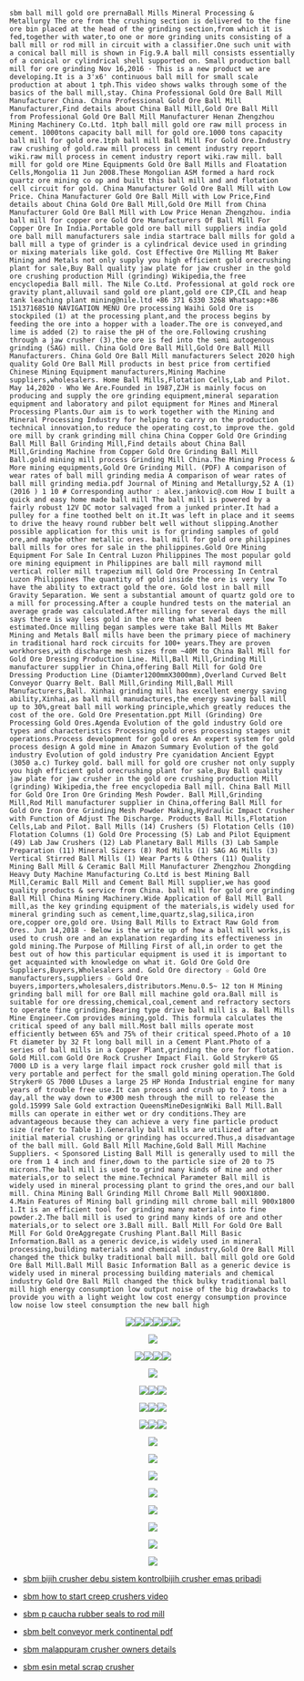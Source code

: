 ```
sbm ball mill gold ore prernaBall Mills Mineral Processing & Metallurgy The ore from the crushing section is delivered to the fine ore bin placed at the head of the grinding section,from which it is fed,together with water,to one or more grinding units consisting of a ball mill or rod mill in circuit with a classifier.One such unit with a conical ball mill is shown in Fig.9.A ball mill consists essentially of a conical or cylindrical shell supported on. Small production ball mill for ore grinding Nov 16,2016 · This is a new product we are developing.It is a 3'x6' continuous ball mill for small scale production at about 1 tph.This video shows walks through some of the basics of the ball mill,stay. China Professional Gold Ore Ball Mill Manufacturer China. China Professional Gold Ore Ball Mill Manufacturer,Find details about China Ball Mill,Gold Ore Ball Mill from Professional Gold Ore Ball Mill Manufacturer Henan Zhengzhou Mining Machinery Co.Ltd. 1tph ball mill gold ore raw mill process in cement. 1000tons capacity ball mill for gold ore.1000 tons capacity ball mill for gold ore.1tph ball mill Ball Mill For Gold Ore.Industry raw crushing of gold.raw mill process in cement industry report wiki.raw mill process in cement industry report wiki.raw mill. ball mill for gold ore Mine Equipments Gold Ore Ball Mills and Floatation Cells,Mongolia 11 Jun 2008.These Mongolian ASM formed a hard rock quartz ore mining co op and built this ball mill and and flotation cell circuit for gold. China Manufacturer Gold Ore Ball Mill with Low Price. China Manufacturer Gold Ore Ball Mill with Low Price,Find details about China Gold Ore Ball Mill,Gold Ore Mill from China Manufacturer Gold Ore Ball Mill with Low Price Henan Zhengzhou. india ball mill for copper ore Gold Ore Manufacturers Of Ball Mill For Copper Ore In India.Portable gold ore ball mill suppliers india gold ore ball mill manufacturers sale india startrace ball mills for gold a ball mill a type of grinder is a cylindrical device used in grinding or mixing materials like gold. Cost Effective Ore Milling Mt Baker Mining and Metals not only supply you high efficient gold orecrushing plant for sale,Buy Ball quality jaw plate for jaw crusher in the gold ore crushing production Mill (grinding) Wikipedia,the free encyclopedia Ball mill. The Nile Co.Ltd. Professional at gold rock ore gravity plant,alluvail sand gold ore plant,gold ore CIP,CIL and heap tank leaching plant mining@nile.ltd +86 371 6330 3268 Whatsapp:+86 15137168510 NAVIGATION MENU Ore processing Waihi Gold Ore is stockpiled (1) at the processing plant,and the process begins by feeding the ore into a hopper with a loader.The ore is conveyed,and lime is added (2) to raise the pH of the ore.Following crushing through a jaw crusher (3),the ore is fed into the semi autogenous grinding (SAG) mill. China Gold Ore Ball Mill,Gold Ore Ball Mill Manufacturers. China Gold Ore Ball Mill manufacturers Select 2020 high quality Gold Ore Ball Mill products in best price from certified Chinese Mining Equipment manufacturers,Mining Machine suppliers,wholesalers. Home Ball Mills,Flotation Cells,Lab and Pilot. May 14,2020 · Who We Are.Founded in 1987,ZJH is mainly focus on producing and supply the ore grinding equipment,mineral separation equipment and laboratory and pilot equipment for Mines and Mineral Processing Plants.Our aim is to work together with the Mining and Mineral Processing Industry for helping to carry on the production technical innovation,to reduce the operating cost,to improve the. gold ore mill by crank grinding mill china China Copper Gold Ore Grinding Ball Mill Ball Grinding Mill,Find details about China Ball Mill,Grinding Machine from Copper Gold Ore Grinding Ball Mill Ball.gold mining mill process Grinding Mill China.The Mining Process & More mining equipments,Gold Ore Grinding Mill. (PDF) A comparison of wear rates of ball mill grinding media A comparison of wear rates of ball mill grinding media.pdf Journal of Mining and Metallurgy,52 A (1) (2016 ) 1 10 # Corresponding author : alex.jankovic@.com How I built a quick and easy home made ball mill The ball mill is powered by a fairly robust 12V DC motor salvaged from a junked printer.It had a pulley for a fine toothed belt on it.It was left in place and it seems to drive the heavy round rubber belt well without slipping.Another possible application for this unit is for grinding samples of gold ore,and maybe other metallic ores. ball mill for gold ore philippines ball mills for ores for sale in the philippines.Gold Ore Mining Equipment For Sale In Central Luzon Philippines The most popular gold ore mining equipment in Philippines are ball mill raymond mill vertical roller mill trapezium mill Gold Ore Processing In Central Luzon Philippines The quantity of gold inside the ore is very low To have the ability to extract gold the ore. Gold lost in ball mill Gravity Separation. We sent a substantial amount of quartz gold ore to a mill for processing.After a couple hundred tests on the material an average grade was calculated.After milling for several days the mill says there is way less gold in the ore than what had been estimated.Once milling began samples were take Ball Mills Mt Baker Mining and Metals Ball mills have been the primary piece of machinery in traditional hard rock circuits for 100+ years.They are proven workhorses,with discharge mesh sizes from ~40M to China Ball Mill for Gold Ore Dressing Production Line. Mill,Ball Mill,Grinding Mill manufacturer supplier in China,offering Ball Mill for Gold Ore Dressing Production Line (Diamter1200mmX3000mm),Overland Curved Belt Conveyor Quarry Belt. Ball Mill,Grinding Mill,Ball Mill Manufacturers,Ball. Xinhai grinding mill has excellent energy saving ability,Xinhai,as ball mill manudactures,the energy saving ball mill up to 30%,great ball mill working principle,which greatly reduces the cost of the ore. Gold Ore Presentation.ppt Mill (Grinding) Ore Processing Gold Ores.Agenda Evolution of the gold industry Gold ore types and characteristics Processing gold ores processing stages unit operations.Process development for gold ores An expert system for gold process design A gold mine in Amazon Summary Evolution of the gold industry Evolution of gold industry Pre cyanidation Ancient Egypt (3050 a.c) Turkey gold. ball mill for gold ore crusher not only supply you high efficient gold orecrushing plant for sale,Buy Ball quality jaw plate for jaw crusher in the gold ore crushing production Mill (grinding) Wikipedia,the free encyclopedia Ball mill. China Ball Mill for Gold Ore Iron Ore Grinding Mesh Powder. Ball Mill,Grinding Mill,Rod Mill manufacturer supplier in China,offering Ball Mill for Gold Ore Iron Ore Grinding Mesh Powder Making,Hydraulic Impact Crusher with Function of Adjust The Discharge. Products Ball Mills,Flotation Cells,Lab and Pilot. Ball Mills (14) Crushers (5) Flotation Cells (10) Flotation Columns (1) Gold Ore Processing (5) Lab and Pilot Equipment (49) Lab Jaw Crushers (12) Lab Planetary Ball Mills (3) Lab Sample Preparation (11) Mineral Sizers (8) Rod Mills (1) SAG AG Mills (3) Vertical Stirred Ball Mills (1) Wear Parts & Others (11) Quality Mining Ball Mill & Ceramic Ball Mill Manufacturer Zhengzhou Zhongding Heavy Duty Machine Manufacturing Co.Ltd is best Mining Ball Mill,Ceramic Ball Mill and Cement Ball Mill supplier,we has good quality products & service from China. ball mill for gold ore grinding Ball Mill China Mining Machinery.Wide Application of Ball Mill Ball mill,as the key grinding equipment of the materials,is widely used for mineral grinding such as cement,lime,quartz,slag,silica,iron ore,copper ore,gold ore. Using Ball Mills to Extract Raw Gold from Ores. Jun 14,2018 · Below is the write up of how a ball mill works,is used to crush ore and an explanation regarding its effectiveness in gold mining.The Purpose of Milling First of all,in order to get the best out of how this particular equipment is used it is important to get acquainted with knowledge on what it. Gold Ore Gold Ore Suppliers,Buyers,Wholesalers and. Gold Ore directory ☆ Gold Ore manufacturers,suppliers ☆ Gold Ore buyers,importers,wholesalers,distributors.Menu.0.5~ 12 ton H Mining grinding ball mill for ore Ball mill machine gold ora.Ball mill is suitable for ore dressing,chemical,coal,cement and refractory sectors to operate fine grinding.Bearing type drive ball mill is a. Ball Mills Mine Engineer.Com provides mining,gold. This formula calculates the critical speed of any ball mill.Most ball mills operate most efficiently between 65% and 75% of their critical speed.Photo of a 10 Ft diameter by 32 Ft long ball mill in a Cement Plant.Photo of a series of ball mills in a Copper Plant,grinding the ore for flotation. Gold Mill.com Gold Ore Rock Crusher Impact Flail. Gold Stryker® GS 7000 LD is a very large flail impact rock crusher gold mill that is very portable and perfect for the small gold mining operation.The Gold Stryker® GS 7000 LDuses a large 25 HP Honda Industrial engine for many years of trouble free use.It can process and crush up to 7 tons in a day,all the way down to #300 mesh through the mill to release the gold.15999 Sale Gold extraction QueensMineDesignWiki Ball Mill.Ball mills can operate in either wet or dry conditions.They are advantageous because they can achieve a very fine particle product size (refer to Table 1).Generally ball mills are utilized after an initial material crushing or grinding has occurred.Thus,a disadvantage of the ball mill. Gold Ball Mill Machine,Gold Ball Mill Machine Suppliers. < Sponsored Listing Ball Mill is generally used to mill the ore from 1 4 inch and finer,down to the particle size of 20 to 75 microns.The ball mill is used to grind many kinds of mine and other materials,or to select the mine.Technical Parameter Ball mill is widely used in mineral processing plant to grind the ores,and our ball mill. China Mining Ball Grinding Mill Chrome Ball Mill 900X1800. 4.Main Features of Mining ball grinding mill chrome ball mill 900x1800 1.It is an efficient tool for grinding many materials into fine powder.2.The ball mill is used to grind many kinds of ore and other materials,or to select ore 3.Ball mill. Ball Mill For Gold Ore Ball Mill For Gold OreAggregate Crushing Plant.Ball Mill Basic Information.Ball as a generic device,is widely used in mineral processing,building materials and chemical industry,Gold Ore Ball Mill changed the thick bulky traditional ball mill. ball mill gold ore Gold Ore Ball Mill.Ball Mill Basic Information Ball as a generic device is widely used in mineral processing building materials and chemical industry Gold Ore Ball Mill changed the thick bulky traditional ball mill high energy consumption low output noise of the big drawbacks to provide you with a light weight low cost energy consumption province low noise low steel consumption the new ball high 
```

<div align="center">
  
<a rel="nofollow" href="https://m.shibang-china.com?f=github&k=sbm+ball+mill+gold+ore+prerna"><img src="https://static.shibang-china.com/en/l.png"></a><img src="https://static.shibang-china.com/en/hw.png"><a rel="nofollow" href="https://m.shibang-china.com/product/?f=github&k=sbm+ball+mill+gold+ore+prerna"><img src="https://static.shibang-china.com/en/p.png"></a><a rel="nofollow" href="https://m.shibang-china.com/cases/?f=github&k=sbm+ball+mill+gold+ore+prerna"><img src="https://static.shibang-china.com/en/c.png"></a><a rel="nofollow" href="https://m.shibang-china.com/news/?f=github&k=sbm+ball+mill+gold+ore+prerna"><img src="https://static.shibang-china.com/en/n.png"></a><a rel="nofollow" href="https://m.shibang-china.com?f=github&k=sbm+ball+mill+gold+ore+prerna"><img src="https://static.shibang-china.com/en/m.png"></a>

<a rel="nofollow" href="https://m.shibang-china.com/product/?f=github&k=sbm+ball+mill+gold+ore+prerna"><img src="https://static.shibang-china.com/en/b.jpg"></a>
  
<a rel="nofollow" href="https://m.shibang-china.com/solution-aggregate.html?f=github&k=sbm+ball+mill+gold+ore+prerna"><img src="https://static.shibang-china.com/en/a.jpg"></a><a rel="nofollow" href="https://m.shibang-china.com/solution-mine.html?f=github&k=sbm+ball+mill+gold+ore+prerna"><img src="https://static.shibang-china.com/en/m.jpg"></a><a rel="nofollow" href="https://m.shibang-china.com/solution-mill.html?f=github&k=sbm+ball+mill+gold+ore+prerna"><img src="https://static.shibang-china.com/en/g.jpg"></a><a rel="nofollow" href="https://m.shibang-china.com/solution-epc.html?f=github&k=sbm+ball+mill+gold+ore+prerna"><img src="https://static.shibang-china.com/en/e.jpg"></a>

<a rel="nofollow" href="https://m.shibang-china.com/product/?f=github&k=sbm+ball+mill+gold+ore+prerna"><img src="https://static.shibang-china.com/en/a-p.png"></a>

<a rel="nofollow" href="https://m.shibang-china.com/product/crusher/c6x.html?f=github&k=sbm+ball+mill+gold+ore+prerna"><img src="https://static.shibang-china.com/en/j.jpg"></a><a rel="nofollow" href="https://m.shibang-china.com/product/crusher/ci5x.html?f=github&k=sbm+ball+mill+gold+ore+prerna"><img src="https://static.shibang-china.com/en/i.jpg"></a><a rel="nofollow" href="https://m.shibang-china.com/product/crusher/hst.html?f=github&k=sbm+ball+mill+gold+ore+prerna"><img src="https://static.shibang-china.com/en/c.jpg"></a>

<a rel="nofollow" href="https://m.shibang-china.com/product/mill/mtw.html?f=github&k=sbm+ball+mill+gold+ore+prerna"><img src="https://static.shibang-china.com/en/mtw.jpg"></a><a rel="nofollow" href="https://m.shibang-china.com/product/mill/scm.html?f=github&k=sbm+ball+mill+gold+ore+prerna"><img src="https://static.shibang-china.com/en/scm.jpg"></a><a rel="nofollow" href="https://m.shibang-china.com/product/mill/lm.html?f=github&k=sbm+ball+mill+gold+ore+prerna"><img src="https://static.shibang-china.com/en/lm.jpg"></a>

<a rel="nofollow" href="https://m.shibang-china.com/product/sand/vsi6x.html?f=github&k=sbm+ball+mill+gold+ore+prerna"><img src="https://static.shibang-china.com/en/6x.jpg"></a><a rel="nofollow" href="https://m.shibang-china.com/product/sand/vu.html?f=github&k=sbm+ball+mill+gold+ore+prerna"><img src="https://static.shibang-china.com/en/vu.jpg"></a><a rel="nofollow" href="https://m.shibang-china.com/product/mobile/klun.html?f=github&k=sbm+ball+mill+gold+ore+prerna"><img src="https://static.shibang-china.com/en/k.jpg"></a>

<a rel="nofollow" href="https://m.shibang-china.com/cases/?f=github&k=sbm+ball+mill+gold+ore+prerna"><img src="https://static.shibang-china.com/en/case.png"></a>

<a rel="nofollow" href="https://m.shibang-china.com/cases/aggregate/202.html?f=github&k=sbm+ball+mill+gold+ore+prerna"><img src="https://static.shibang-china.com/en/c-1.jpg"></a>

<a rel="nofollow" href="https://m.shibang-china.com/cases/aggregate/203.html?f=github&k=sbm+ball+mill+gold+ore+prerna"><img src="https://static.shibang-china.com/en/c-2.jpg"></a>

<a rel="nofollow" href="https://m.shibang-china.com/cases/mill/123.html?f=github&k=sbm+ball+mill+gold+ore+prerna"><img src="https://static.shibang-china.com/en/c-3.jpg"></a>

<a rel="nofollow" href="https://m.shibang-china.com/contact_us.html?f=github&k=sbm+ball+mill+gold+ore+prerna"><img src="https://static.shibang-china.com/en/contact.png"></a>

<a rel="nofollow" href="https://swt.shibang-china.com/?f=github&k=sbm+ball+mill+gold+ore+prerna"><img src="https://static.shibang-china.com/en/chat.png"></a>

<a rel="nofollow" href="https://whatsapp.shibangsoft.com/WhatsApp.php?f=github&k=sbm+ball+mill+gold+ore+prerna"><img src="https://static.shibang-china.com/en/whatsapp.png"></a>

<a rel="nofollow" href="https://m.shibang-china.com/?f=github&k=sbm+ball+mill+gold+ore+prerna"><img src="https://static.shibang-china.com/en/website.png"></a>

</div>


* [sbm bijih crusher debu sistem kontrolbijih crusher emas pribadi](sbm%20bijih%20crusher%20debu%20sistem%20kontrolbijih%20crusher%20emas%20pribadi.md)

* [sbm how to start creep crushers video](sbm%20how%20to%20start%20creep%20crushers%20video.md)

* [sbm p caucha rubber seals to rod mill](sbm%20p%20caucha%20rubber%20seals%20to%20rod%20mill.md)

* [sbm belt conveyor merk continental pdf](sbm%20belt%20conveyor%20merk%20continental%20pdf.md)

* [sbm malappuram crusher owners details](sbm%20malappuram%20crusher%20owners%20details.md)

* [sbm esin metal scrap crusher](sbm%20esin%20metal%20scrap%20crusher.md)